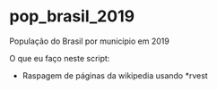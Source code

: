 # pop_brasil_2019
População do Brasil por município em 2019

O que eu faço neste script:
* Raspagem de páginas da wikipedia usando *rvest

